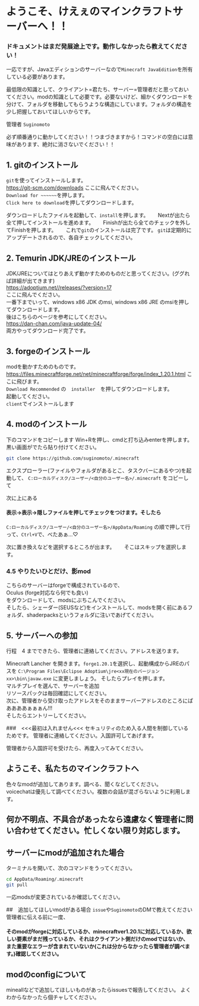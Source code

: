 # **ようこそ、けえぇのマインクラフトサーバーへ！！**

### **ドキュメントはまだ発展途上です。動作しなかったら教えてください！**

一応ですが、Javaエディションのサーバーなので`Minecraft JavaEdition`を所有している必要があります。


最低限の知識として、クライアント=君たち、サーバー=管理者だと思っておいてください。modの知識として必要です。必要ないけど、細かくダウンロードを分けて、フォルダを移動してもらうような構造にしています。フォルダの構造を少し把握しておいてほしいからです。

管理者 `Suginomoto`

必ず順番通りに動かしてください！！つまづきますから！コマンドの空白には意味があります、絶対に消さないでください！！



## 1. gitのインストール
`git`を使ってインストールします。  
https://git-scm.com/downloads 
ここに飛んでください。  
`Download for ~~~~~~`を押します。  
`Click here to download`を押してダウンロードします。

ダウンロードしたファイルを起動して、`install`を押します。　　
Nextが出たら全て押してインストールを進めます。　　
Finishが出たら全てのチェックを外してFinishを押します。　　
これで`git`のインストールは完了です。
`git`は定期的にアップデートされるので、各自チェックしてください。




## 2. Temurin JDK/JREのインストール
JDK/JREについてはとりあえず動かすためのものだと思ってください。(ググれば詳細が出てきます)  
https://adoptium.net//releases/?version=17  
ここに飛んでください。  
一番下までいって、windows x86 JDK のmsi, windows x86 JRE のmsiを押してダウンロードします。  
後はこちらのページを参考にしてください。  
https://dan-chan.com/java-update-04/  
両方やってダウンロード完了です。



## 3. forgeのインストール
modを動かすためのものです。  
https://files.minecraftforge.net/net/minecraftforge/forge/index_1.20.1.html 
ここに飛びます。  
`Download Recommended` の　`installer`　を押してダウンロードします。  
起動してください。  
`client`でインストールします  
 



## 4. modのインストール 
下のコマンドをコピーします
Win+Rを押し、cmdと打ち込みenterを押します。  
黒い画面がでたら貼り付けてください。  

```bash
git clone https://github.com/suginomoto/.minecraft 
```

エクスプローラー(ファイルやフォルダがあるとこ、タスクバーにあるやつ)を起動して、
`C:ローカルディスク/ユーザー/<自分のユーザー名>/.minecraft`
をコピーして

次に上にある  
#### 表示->表示->隠しファイルを押してチェックをつけます。そしたら  
`C:ローカルディスク/ユーザー/<自分のユーザー名>/AppData/Roaming`
の順で押して行って、`Ctrl+V`で、べたあぁ...♡  

次に置き換えなどを選択するところが出ます。　　
そこはスキップを選択します。　　

### 4.5 やりたいひとだけ、影mod  
こちらのサーバーはforgeで構成されているので、  
Oculus (forge対応なら何でも良い)  
をダウンロードして、modsにぶちこんでください。  
そしたら、シェーダー(SEUSなど)をインストールして、modsを開く前にあるフォルダ、shaderpacksというフォルダに注いであげてください。



## 5. サーバーへの参加
行程　4 までできたら、管理者に連絡してください。アドレスを送ります。

Minecraft Lancher を開きます。`forge1.20.1`を選択し、起動構成からJREのパスを
`C:\Program Files\Eclipse Adoptium\jre<xx現在のバージョンxx>\bin\javaw.exe`
に変更しましょう。
そしたらプレイを押します。  
マルチプレイを選んで、サーバーを追加  
リソースパックは毎回確認にしてください。  
次に、管理者から受け取ったアドレスをそのままサーバーアドレスのところにぱああああぁぁぁん!!!  
そしたらエントリーしてください。　

###　<<<最初は入れません<<< セキュリティのため入る人間を制御しているためです。
管理者に連絡してください。入国許可してあげます。

管理者から入国許可を受けたら、再度入ってみてください。




## ようこそ、私たちのマインクラフトへ
色々なmodが追加してあります。調べる、聞くなどしてください。  
voicechatは優先して調べてください。複数の会話が混ざらないように利用します。




## 何か不明点、不具合があったなら遠慮なく管理者に問い合わせてください。忙しくない限り対応します。

## サーバーにmodが追加された場合
ターミナルを開いて、次のコマンドをうってください。

```bash
cd AppData/Roaming/.minecraft
git pull
```

一応modsが変更されているか確認してください。

##　追加してほしいmodがある場合
`issue`や`Suginomoto`のDMで教えてください
管理者に伝える前に一度、
#### そのmodがforgeに対応しているか、minecraftver1.20.1に対応しているか、欲しい要素がまだ残っているか、それはクライアント側だけのmodではないか、また重要なエラーが含まれていないか(これは分からなかったら管理者が調べます。)確認してください。

## modのconfigについて
mineallなどで追加してほしいものがあったらissuesで報告してください。
よくわからなかったら個チャしてください。

